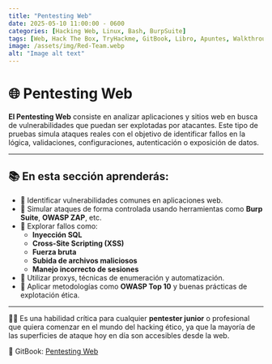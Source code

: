 ```yaml
---
title: "Pentesting Web"
date: 2025-05-10 11:00:00 - 0600
categories: [Hacking Web, Linux, Bash, BurpSuite]
tags: [Web, Hack The Box, TryHackme, GitBook, Libro, Apuntes, Walkthrough, Docker, Proxychains,Escalada de privilegios,Puertos, Estenografía, Bash, Wordpress Hacking, The Hacker Labs, TTY]
image: /assets/img/Red-Team.webp
alt: "Image alt text"
---
```

# 🌐 Pentesting Web

**El Pentesting Web** consiste en analizar aplicaciones y sitios web en busca de vulnerabilidades que puedan ser explotadas por atacantes. Este tipo de pruebas simula ataques reales con el objetivo de identificar fallos en la lógica, validaciones, configuraciones, autenticación o exposición de datos.

---

## 📚 En esta sección aprenderás:

- 🔎 Identificar vulnerabilidades comunes en aplicaciones web.
- 🧪 Simular ataques de forma controlada usando herramientas como **Burp Suite**, **OWASP ZAP**, etc.
- 💉 Explorar fallos como:
  - **Inyección SQL**
  - **Cross-Site Scripting (XSS)**
  - **Fuerza bruta**
  - **Subida de archivos maliciosos**
  - **Manejo incorrecto de sesiones**
- 🔧 Utilizar proxys, técnicas de enumeración y automatización.
- 🧠 Aplicar metodologías como **OWASP Top 10** y buenas prácticas de explotación ética.

---

🕵️‍♂️ Es una habilidad crítica para cualquier **pentester junior** o profesional que quiera comenzar en el mundo del hacking ético, ya que la mayoría de las superficies de ataque hoy en día son accesibles desde la web.

🔗 GitBook: [Pentesting Web](https://pentester-101.gitbook.io/pentestingjr)


